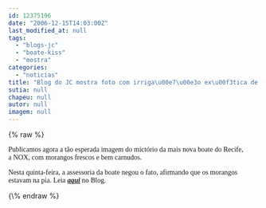 ```yaml
---
id: 12375196
date: "2006-12-15T14:03:00Z"
last_modified_at: null
tags:
  - "blogs-jc"
  - "boate-kiss"
  - "mostra"
categories:
  - "noticias"
title: "Blog do JC mostra foto com irriga\u00e7\u00e3o ex\u00f3tica de morangos frescos em banheiros da boate NOX"
sutia: null
chapeu: null
autor: null
imagem: null
---
```

{\% raw %}
<p><P><FONT face=Verdana>Publicamos agora a tão esperada imagem do mictório da mais nova boate do Recife, a&nbsp;NOX, com morangos frescos e bem carnudos. </FONT></P></p>
<p><P><FONT face=Verdana>Nesta quinta-feira, a assessoria da boate&nbsp;negou o fato, afirmando que os morangos estavam na pia. Leia <A href=\"https://jc3.uol.com.br/blogs/jc/2006/12/14/index.php\" target=_blank><STRONG><EM>aqui</EM></STRONG></A> no Blog. </FONT></P> </p>
{\% endraw %}